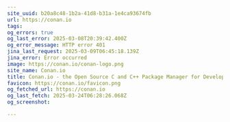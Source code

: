 ```yaml
---
site_uuid: b20a8c48-1b2a-41d8-b31a-1e4ca93674fb
url: https://conan.io
tags: 
og_errors: true
og_last_error: 2025-03-08T20:39:42.400Z
og_error_message: HTTP error 401
jina_last_request: 2025-03-09T06:45:18.139Z
jina_error: Error occurred
image: https://conan.io/conan-logo.png
site_name: Conan.io
title: Conan.io - the Open Source C and C++ Package Manager for Developers
favicon: https://conan.io/favicon.png
og_fetched_url: https://conan.io
og_last_fetch: 2025-03-24T06:28:26.068Z
og_screenshot: 

---
```


